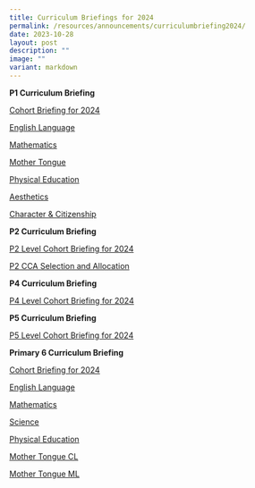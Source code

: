 ```yaml
---
title: Curriculum Briefings for 2024
permalink: /resources/announcements/curriculumbriefing2024/
date: 2023-10-28
layout: post
description: ""
image: ""
variant: markdown
---
```

**P1 Curriculum Briefing**

[Cohort Briefing for 2024](https://drive.google.com/file/d/19L5zGe35WiyaR2QA6CBBcz1T00yVMONz/view?usp=drive_link)

[English Language](https://drive.google.com/file/d/1nnG2TtXuRrGsl5PQYYksPgItpkMvQSSk/view?usp=drive_link)

[Mathematics](https://drive.google.com/file/d/1gdcES2MvDC09Pw6I4rqyFHcg9__VXQ4e/view?usp=drive_link)

[Mother Tongue](https://drive.google.com/file/d/16cxOZt0J8Y7cMd_GTaBYbRtl6Sck83P3/view?usp=drive_link)

[Physical Education](https://drive.google.com/file/d/1hleb1S7fxEOTx1seh3EFCO1FigRoU3zB/view?usp=drive_link)

[Aesthetics](https://drive.google.com/file/d/1GdKWWpstZ6BVWl-M291-TGRSMq_nfjSR/view?usp=drive_link)

[Character & Citizenship](https://drive.google.com/file/d/1OYiQv91Ij89aPaMWJGaGX-X_pOSPesI1/view?usp=drive_link)

**P2 Curriculum Briefing**

[P2 Level Cohort Briefing for 2024](https://drive.google.com/file/d/15X_uX0td21bwTRXqt_Rwc5VhqDzHdjaD/view?usp=drive_link)

[P2 CCA Selection and Allocation](https://drive.google.com/file/d/1P2SvxWYPcO4jQiIoBXvkFpTnG5AHdJ_C/view?usp=drive_link)

**P4 Curriculum Briefing**

[P4 Level Cohort Briefing for 2024](/files/Curriculum_Briefing_for_2024_P5_Students___LATEST.pdf)


**P5 Curriculum Briefing**

[P5 Level Cohort Briefing for 2024](/files/2023_P5_Curriculum_Briefing_Part_2_10_Nov_2023_website.pdf)

**Primary 6 Curriculum Briefing**

[Cohort Briefing for 2024](https://drive.google.com/file/d/1LUptOxhqOVeMWj95Kbyg1erOmOVsiTOv/view?usp=sharing)

[English Language](https://drive.google.com/file/d/1YIoCR0DupAQ7nJKOugmAMHfwZRStfE_S/view?usp=sharing)

[Mathematics](https://drive.google.com/file/d/1cTtNoldUlPRzNyJ_hXuptzg7d3VF4WRC/view?usp=drive_link)

[Science](https://drive.google.com/file/d/1Y0o9shwUKv7hy8smCF2WpCGJsBsZa3iL/view?usp=drive_link)

[Physical Education](https://drive.google.com/file/d/1_WVwLQPxoqL0aHsl_Eg3ZUN6DFDUq5ln/view?usp=drive_link)

[Mother Tongue CL](https://drive.google.com/file/d/16NUD8rHtmHASFHyv94wR00fK3Jml4Idt/view?usp=drive_link)

[Mother Tongue ML](https://drive.google.com/file/d/1oUhxkKXYSBBnc8Q5gKHB98Wf5xx96mXh/view?usp=drive_link)